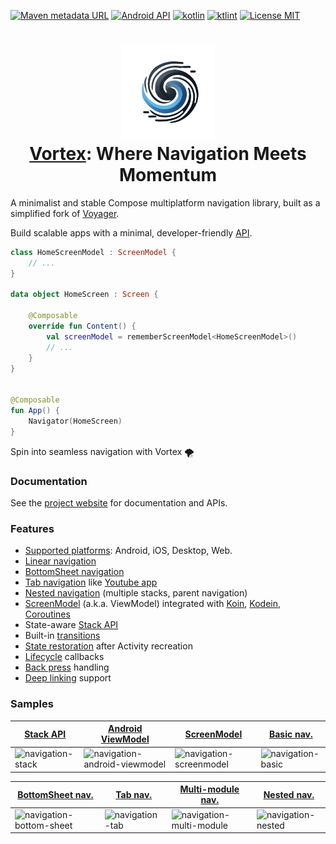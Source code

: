 [![Maven metadata URL](https://img.shields.io/maven-metadata/v?color=blue&metadataUrl=https://s01.oss.sonatype.org/service/local/repo_groups/public/content/cafe/adriel/voyager/voyager-core/maven-metadata.xml&style=for-the-badge)](https://repo.maven.apache.org/maven2/cafe/adriel/voyager/)
[![Android API](https://img.shields.io/badge/api-21%2B-brightgreen.svg?style=for-the-badge)](https://android-arsenal.com/api?level=21)
[![kotlin](https://img.shields.io/github/languages/top/adrielcafe/voyager.svg?style=for-the-badge&color=blueviolet)](https://kotlinlang.org/)
[![ktlint](https://img.shields.io/badge/code%20style-%E2%9D%A4-FF4081.svg?style=for-the-badge)](https://ktlint.github.io/)
[![License MIT](https://img.shields.io/github/license/adrielcafe/voyager.svg?style=for-the-badge&color=orange)](LICENSE.md)

<h1 align="center">
    <img height="150" src="images/vortex_og.png"/>
    <br>
    <a href="https://io.github.hristogochev/vortex">Vortex</a>: Where Navigation Meets Momentum
</h1>

A minimalist and stable Compose multiplatform navigation library, built as a simplified fork
of [Voyager](https://github.com/adrielcafe/voyager).

Build scalable apps with a minimal, developer-friendly [API](https://io.github.hristogochev.vortex/navigation).

```kotlin
class HomeScreenModel : ScreenModel {
    // ...
}

data object HomeScreen : Screen {

    @Composable
    override fun Content() {
        val screenModel = rememberScreenModel<HomeScreenModel>()
        // ...
    }
}


@Composable
fun App() {
    Navigator(HomeScreen)
}
```

Spin into seamless navigation with Vortex 🌪️

### Documentation

See the [project website](https://io.github.hristogochev/vortex) for documentation and APIs.

### Features

- [Supported platforms](https://io.github.hristogochev/vortex/setup#platform-compatibility): Android, iOS, Desktop, Web.
- [Linear navigation](https://io.github.hristogochev/vortex/navigation)
- [BottomSheet navigation](https://io.github.hristogochev/vortex/navigation/bottomsheet-navigation)
- [Tab navigation](https://io.github.hristogochev/vortex/navigation/tab-navigation)
  like [Youtube app](https://play.google.com/store/apps/details?id=com.google.android.youtube)
- [Nested navigation](https://io.github.hristogochev/vortex/navigation/nested-navigation) (multiple stacks, parent navigation)
- [ScreenModel](https://io.github.hristogochev/vortex/screenmodel) (a.k.a. ViewModel) integrated
  with [Koin](https://voyager.adriel.cafe/screenmodel/koin-integration), [Kodein](https://voyager.adriel.cafe/screenmodel/kodein-integration), [Coroutines](https://voyager.adriel.cafe/screenmodel/coroutines-integration)
- State-aware [Stack API](https://io.github.hristogochev/vortex/stack-api)
- Built-in [transitions](https://io.github.hristogochev/vortex/transitions)
- [State restoration](https://io.github.hristogochev/vortex/state-restoration) after Activity recreation
- [Lifecycle](https://io.github.hristogochev/vortex/lifecycle) callbacks
- [Back press](https://io.github.hristogochev/vortex/back-press) handling
- [Deep linking](https://io.github.hristogochev/vortex/deep-links) support

### Samples

| [Stack API](https://github.com/adrielcafe/voyager/tree/main/samples/android/src/main/java/cafe/adriel/voyager/sample/stateStack) | [Android ViewModel](https://github.com/adrielcafe/voyager/tree/main/samples/android/src/main/java/cafe/adriel/voyager/sample/androidViewModel) | [ScreenModel](https://github.com/adrielcafe/voyager/tree/main/samples/android/src/main/java/cafe/adriel/voyager/sample/screenModel) | [Basic nav.](https://github.com/adrielcafe/voyager/tree/main/samples/android/src/main/java/cafe/adriel/voyager/sample/basicNavigation) |
|----------------------------------------------------------------------------------------------------------------------------------|------------------------------------------------------------------------------------------------------------------------------------------------|-------------------------------------------------------------------------------------------------------------------------------------|----------------------------------------------------------------------------------------------------------------------------------------|
| ![navigation-stack](https://user-images.githubusercontent.com/2512298/126323192-9b6349fe-7b96-4acf-b62e-c75165d909e1.gif)        | ![navigation-android-viewmodel](https://user-images.githubusercontent.com/2512298/130377801-c350b4f5-bcca-4d28-9403-0d9d4c1e99f7.gif)          | ![navigation-screenmodel](https://user-images.githubusercontent.com/2512298/131770829-fa85cb19-cc76-4fbf-9bdc-165997d5349d.gif)     | ![navigation-basic](https://user-images.githubusercontent.com/2512298/126323165-47760eec-2ba2-48ee-8e3a-841d50098d33.gif)              |

| [BottomSheet nav.](https://github.com/adrielcafe/voyager/tree/main/samples/android/src/main/java/cafe/adriel/voyager/sample/bottomSheetNavigation) | [Tab nav.](https://github.com/adrielcafe/voyager/tree/main/samples/android/src/main/java/cafe/adriel/voyager/sample/tabNavigation) | [Multi-module nav.](https://github.com/adrielcafe/voyager/tree/main/samples/multi-module)                                        | [Nested nav.](https://github.com/adrielcafe/voyager/tree/main/samples/android/src/main/java/cafe/adriel/voyager/sample/nestedNavigation) |
|----------------------------------------------------------------------------------------------------------------------------------------------------|------------------------------------------------------------------------------------------------------------------------------------|----------------------------------------------------------------------------------------------------------------------------------|------------------------------------------------------------------------------------------------------------------------------------------|
| ![navigation-bottom-sheet](https://user-images.githubusercontent.com/2512298/131191122-18025192-ce4d-4659-9afa-aacfdb488796.gif)                   | ![navigation-tab](https://user-images.githubusercontent.com/2512298/126323588-2f970953-0adb-47f8-b2fb-91c5854656bd.gif)            | ![navigation-multi-module](https://user-images.githubusercontent.com/2512298/130662717-c15caf88-350e-42a0-837c-3453805b68f2.gif) | ![navigation-nested](https://user-images.githubusercontent.com/2512298/126323027-a2633aef-9402-4df8-9384-45935d7986cf.gif)               |
